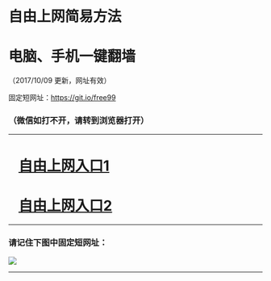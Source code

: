 ﻿# 自由上网简易方法

# 电脑、手机一键翻墙

（2017/10/09 更新，网址有效）

固定短网址：https://git.io/free99

### （微信如打不开，请转到浏览器打开）


***





# &nbsp;&nbsp; <a href="http://ft2301819474.fwq-tz-1001.info/fwqtz01.html?t=100900114276 " target="_blank">自由上网入口1</a>
# &nbsp;&nbsp; <a href="http://ft2594810522.fwq-tz-1002.info/fwqtz02.html?t=10090015237 " target="_blank">自由上网入口2</a>
***

### 请记住下图中固定短网址：

<img src="https://s3-us-west-2.amazonaws.com/fwq-1001/yjfq-20170905okok.png" /> 


***

